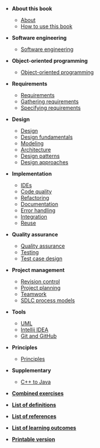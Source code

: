 
<navigation>

* **About this book**
  * [About]({{baseUrl}}/about/acknowledgements.html)
  * [How to use this book]({{baseUrl}}/about/usage.html)

* **Software engineering**
  * [Software engineering]({{baseUrl}}/softwareEngineering/index.html)

* **Object-oriented programming**
  * [Object-oriented programming]({{baseUrl}}/oop/index.html)

* **Requirements**
  * [Requirements]({{baseUrl}}/requirements/index.html)
  * [Gathering requirements]({{baseUrl}}/gatheringRequirements/index.html)
  * [Specifying requirements]({{baseUrl}}/specifyingRequirements/index.html)

* **Design**
  * [Design]({{baseUrl}}/design/index.html)
  * [Design fundamentals]({{baseUrl}}/designFundamentals/index.html)
  * [Modeling]({{baseUrl}}/modeling/index.html)
  * [Architecture]({{baseUrl}}/architecture/index.html)
  * [Design patterns]({{baseUrl}}/designPatterns/index.html)
  * [Design approaches]({{baseUrl}}/designApproaches/index.html)

* **Implementation**
  * [IDEs]({{baseUrl}}/ides/index.html)
  * [Code quality]({{baseUrl}}/codeQuality/index.html)
  * [Refactoring]({{baseUrl}}/refactoring/index.html)
  * [Documentation]({{baseUrl}}/documentation/index.html)
  * [Error handling]({{baseUrl}}/errorHandling/index.html)
  * [Integration]({{baseUrl}}/integration/index.html)
  * [Reuse]({{baseUrl}}/reuse/index.html)

* **Quality assurance**
  * [Quality assurance]({{baseUrl}}/qualityAssurance/index.html)
  * [Testing]({{baseUrl}}/testing/index.html)
  * [Test case design]({{baseUrl}}/testCaseDesign/index.html)

* **Project management**
  * [Revision control]({{baseUrl}}/revisionControl/index.html)
  * [Project planning]({{baseUrl}}/projectPlanning/index.html)
  * [Teamwork]({{baseUrl}}/teamwork/index.html)
  * [SDLC process models]({{baseUrl}}/processModels/index.html)

* **Tools**
  * [UML]({{baseUrl}}/uml/index.html)
  * [Intellij IDEA]({{baseUrl}}/intellij/index.html)
  * [Git and GitHub]({{baseUrl}}/gitAndGithub/index.html)

* **Principles**
  * [Principles]({{baseUrl}}/principles/index.html)

* **Supplementary**
  * [C++ to Java]({{baseUrl}}/cppToJava/index.html)

* **[Combined exercises]({{baseUrl}}/combined/exercises.html)**
* **[List of definitions]({{baseUrl}}/common/definitions.html)**
* **[List of references]({{baseUrl}}/common/references.html)**
* **[List of learning outcomes]({{baseUrl}}/common/outcomes.html)**
* **[Printable version]({{baseUrl}}/common/print.html)**

</navigation>
